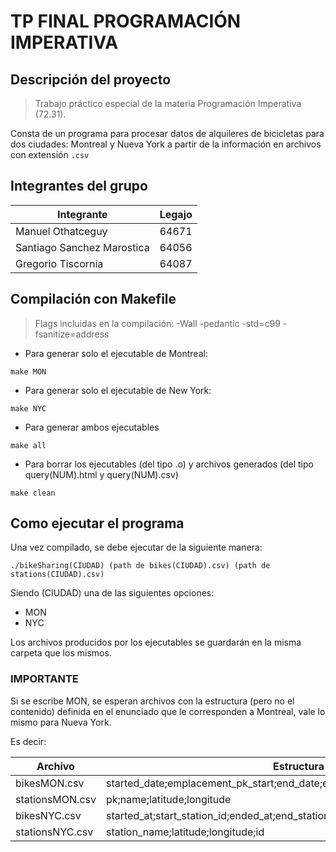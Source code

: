 # TP FINAL PROGRAMACIÓN IMPERATIVA

## Descripción del proyecto
> Trabajo práctico especial de la materia Programación Imperativa (72.31).

Consta de un programa para procesar datos de alquileres de bicicletas para dos ciudades: Montreal y Nueva York a partir de la información en archivos con extensión `.csv`

## Integrantes del grupo

| Integrante | Legajo |
| ----------- | ----------- |
| Manuel Othatceguy | 64671 |
| Santiago Sanchez Marostica | 64056 |
| Gregorio Tiscornia | 64087 |

## Compilación con Makefile
> Flags incluidas en la compilación: -Wall -pedantic -std=c99 -fsanitize=address

- Para generar solo el ejecutable de Montreal:
```
make MON
```
- Para generar solo el ejecutable de New York:
```
make NYC
```
- Para generar ambos ejecutables
```
make all
```
- Para borrar los ejecutables (del tipo .o) y archivos generados (del tipo query(NUM).html y query(NUM).csv)
```
make clean
```

## Como ejecutar el programa
Una vez compilado, se debe ejecutar de la siguiente manera:

```
./bikeSharing(CIUDAD) (path de bikes(CIUDAD).csv) (path de stations(CIUDAD).csv)
```

Siendo (CIUDAD) una de las siguientes opciones:
- MON
- NYC

Los archivos producidos por los ejecutables se guardarán en la misma carpeta que los mismos.

### IMPORTANTE
Si se escribe MON, se esperan archivos con la estructura (pero no el contenido) definida en el enunciado que le corresponden a Montreal, vale lo mismo para Nueva York.

Es decir:

| Archivo | Estructura |
| --------| -----------|
| bikesMON.csv | started_date;emplacement_pk_start;end_date;emplacement_pk_end;is_member |
| stationsMON.csv | pk;name;latitude;longitude |
| bikesNYC.csv | started_at;start_station_id;ended_at;end_station__id;rideable_type;member_casual |
| stationsNYC.csv | station_name;latitude;longitude;id |
